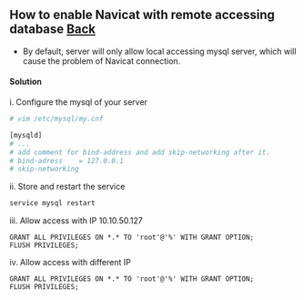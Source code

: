 ## How to enable Navicat with remote accessing database [Back](./qa.md)

- By default, server will only allow local accessing mysql server, which will cause the problem of Navicat connection.

#### Solution

i. Configure the mysql of your server

```bash
# vim /etc/mysql/my.cnf

[mysqld]
# ...
# add comment for bind-address and add skip-networking after it.
# bind-adress    = 127.0.0.1
# skip-networking
```

ii. Store and restart the service

```bash
service mysql restart
```
iii. Allow access with IP 10.10.50.127

```mysql
GRANT ALL PRIVILEGES ON *.* TO 'root'@'%' WITH GRANT OPTION;
FLUSH PRIVILEGES;
```

iv. Allow access with different IP

```mysql
GRANT ALL PRIVILEGES ON *.* TO 'root'@'%' WITH GRANT OPTION;
FLUSH PRIVILEGES;
```